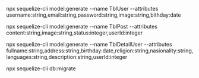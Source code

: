 npx sequelize-cli model:generate --name TblUser --attributes username:string,email:string,password:string,image:string,bithday:date

npx sequelize-cli model:generate --name TblPost --attributes content:string,image:string,status:integer,userId:integer

npx sequelize-cli model:generate --name TblDetailUser --attributes fullname:string,address:string,birthday:date,religion:string,nasionality:string,languages:string,description:string,userId:integer

npx sequelize-cli db:migrate
